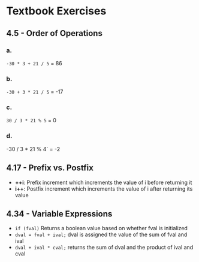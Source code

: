 # Textbook Exercises

## 4.5 - Order of Operations
### a.
`-30 * 3 + 21 / 5` = 86
### b.
`-30 + 3 * 21 / 5` = -17
### c. 
`30 / 3 * 21 % 5` = 0
### d.
-30 / 3 * 21 % 4` = -2

## 4.17 - Prefix vs. Postfix
- **++i**: Prefix increment which increments the value of i before returning it
- **i++**: Postfix increment which increments the value of i after returning its value

## 4.34 - Variable Expressions
- `if (fval)` Returns a boolean value based on whether fval is initialized
- `dval = fval + ival;` dval is assigned the value of the sum of fval and ival
- `dval + ival * cval;` returns the sum of dval and the product of ival and cval
